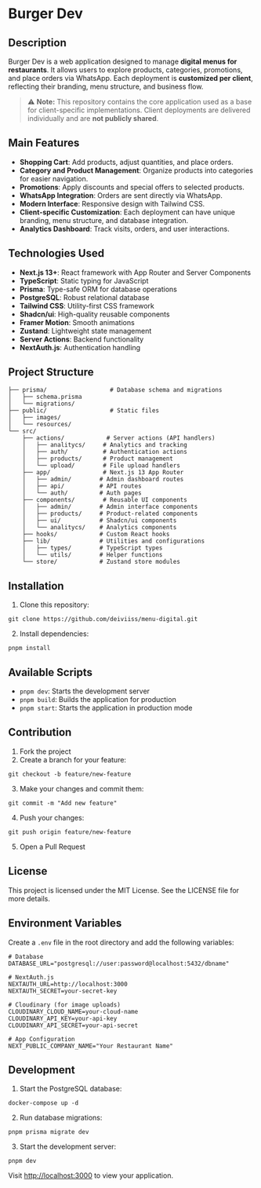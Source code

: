 # Burger Dev

## Description

Burger Dev is a web application designed to manage **digital menus for restaurants**. It allows users to explore products, categories, promotions, and place orders via WhatsApp. Each deployment is **customized per client**, reflecting their branding, menu structure, and business flow.

> ⚠️ **Note:** This repository contains the core application used as a base for client-specific implementations. Client deployments are delivered individually and are **not publicly shared**.

## Main Features

- **Shopping Cart**: Add products, adjust quantities, and place orders.
- **Category and Product Management**: Organize products into categories for easier navigation.
- **Promotions**: Apply discounts and special offers to selected products.
- **WhatsApp Integration**: Orders are sent directly via WhatsApp.
- **Modern Interface**: Responsive design with Tailwind CSS.
- **Client-specific Customization**: Each deployment can have unique branding, menu structure, and database integration.
- **Analytics Dashboard**: Track visits, orders, and user interactions.

## Technologies Used

- **Next.js 13+**: React framework with App Router and Server Components
- **TypeScript**: Static typing for JavaScript
- **Prisma**: Type-safe ORM for database operations
- **PostgreSQL**: Robust relational database
- **Tailwind CSS**: Utility-first CSS framework
- **Shadcn/ui**: High-quality reusable components
- **Framer Motion**: Smooth animations
- **Zustand**: Lightweight state management
- **Server Actions**: Backend functionality
- **NextAuth.js**: Authentication handling

## Project Structure

```
├── prisma/                  # Database schema and migrations
│   ├── schema.prisma
│   └── migrations/
├── public/                  # Static files
│   ├── images/
│   └── resources/
└── src/
    ├── actions/            # Server actions (API handlers)
    │   ├── analitycs/     # Analytics and tracking
    │   ├── auth/          # Authentication actions
    │   ├── products/      # Product management
    │   └── upload/        # File upload handlers
    ├── app/               # Next.js 13 App Router
    │   ├── admin/        # Admin dashboard routes
    │   ├── api/          # API routes
    │   └── auth/         # Auth pages
    ├── components/        # Reusable UI components
    │   ├── admin/        # Admin interface components
    │   ├── products/     # Product-related components
    │   ├── ui/           # Shadcn/ui components
    │   └── analitycs/    # Analytics components
    ├── hooks/            # Custom React hooks
    ├── lib/              # Utilities and configurations
    │   ├── types/        # TypeScript types
    │   └── utils/        # Helper functions
    └── store/            # Zustand store modules
```

## Installation

1. Clone this repository:

```
git clone https://github.com/deiviiss/menu-digital.git
```

2. Install dependencies:

```
pnpm install
```

## Available Scripts

- `pnpm dev`: Starts the development server
- `pnpm build`: Builds the application for production
- `pnpm start`: Starts the application in production mode

## Contribution

1. Fork the project
2. Create a branch for your feature:

```
git checkout -b feature/new-feature
```

3. Make your changes and commit them:

```
git commit -m "Add new feature"
```

4. Push your changes:

```
git push origin feature/new-feature
```

5. Open a Pull Request

## License

This project is licensed under the MIT License. See the LICENSE file for more details.

## Environment Variables

Create a `.env` file in the root directory and add the following variables:

```
# Database
DATABASE_URL="postgresql://user:password@localhost:5432/dbname"

# NextAuth.js
NEXTAUTH_URL=http://localhost:3000
NEXTAUTH_SECRET=your-secret-key

# Cloudinary (for image uploads)
CLOUDINARY_CLOUD_NAME=your-cloud-name
CLOUDINARY_API_KEY=your-api-key
CLOUDINARY_API_SECRET=your-api-secret

# App Configuration
NEXT_PUBLIC_COMPANY_NAME="Your Restaurant Name"
```

## Development

1. Start the PostgreSQL database:

```
docker-compose up -d
```

2. Run database migrations:

```
pnpm prisma migrate dev
```

3. Start the development server:

```
pnpm dev
```

Visit [http://localhost:3000](http://localhost:3000) to view your application.

